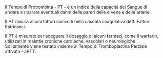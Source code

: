 Il Tempo di Protrombina - PT - è un indice della capacità del Sangue di andare a riparare eventuali danni delle pareri delle è vene e delle arterie.

Il PT misura alcuni fattori coinvolti nella cascata coagulativa detti Fattori Estrinseci.

Il PT è misurato per adeguare il dosaggio di alcuni farmaci, come il warfarin, utilizzati in malattie croniche cardiache, vascolari o neurologiche.
Solitamente viene testato insieme al Tempo di Tromboplastina Parziale attivata - aPTT.
